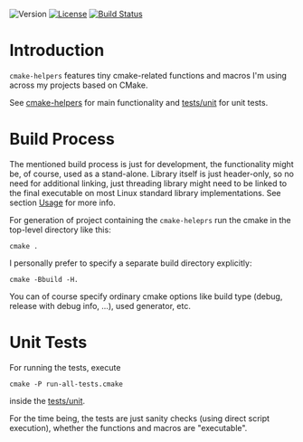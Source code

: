 ![Version](https://img.shields.io/badge/version-0.1.0-green.svg)
[![License](https://img.shields.io/badge/license-MIT_License-green.svg?style=flat)](LICENSE)
[![Build Status](https://travis-ci.org/karel-burda/cmake-helpers.svg?branch=develop)](https://travis-ci.org/karel-burda/cmake-helpers)

# Introduction
`cmake-helpers` features tiny cmake-related functions and macros I'm using across my projects based on CMake.

See [cmake-helpers](cmake-helpers) for main functionality and [tests/unit](tests/unit) for unit tests.

# Build Process
The mentioned build process is just for development, the functionality might be, of course, used as a stand-alone.
Library itself is just header-only, so no need for additional linking, just threading library might need to be linked to the final executable on most Linux standard library implementations. See section [Usage](#Usage) for more info.

For generation of project containing the `cmake-heleprs` run the cmake in the top-level directory like this:

`cmake .`

I personally prefer to specify a separate build directory explicitly:

`cmake -Bbuild -H.`

You can of course specify ordinary cmake options like build type (debug, release with debug info, ...), used generator, etc.

# Unit Tests
For running the tests, execute

`cmake -P run-all-tests.cmake`

inside the [tests/unit](tests/unit).

For the time being, the tests are just sanity checks (using direct script execution), whether the functions and macros are "executable".
